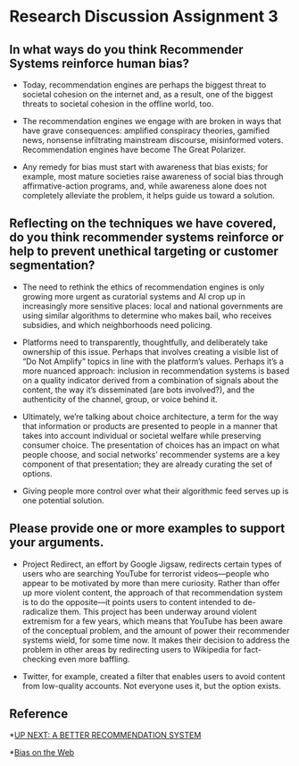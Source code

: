 Research Discussion Assignment 3
================

## In what ways do you think Recommender Systems reinforce human bias?

  - Today, recommendation engines are perhaps the biggest threat to
    societal cohesion on the internet and, as a result, one of the
    biggest threats to societal cohesion in the offline world, too.

  - The recommendation engines we engage with are broken in ways that
    have grave consequences: amplified conspiracy theories, gamified
    news, nonsense infiltrating mainstream discourse, misinformed
    voters. Recommendation engines have become The Great Polarizer.

  - Any remedy for bias must start with awareness that bias exists; for
    example, most mature societies raise awareness of social bias
    through affirmative-action programs, and, while awareness alone does
    not completely alleviate the problem, it helps guide us toward a
    solution.

## Reflecting on the techniques we have covered, do you think recommender systems reinforce or help to prevent unethical targeting or customer segmentation?

  - The need to rethink the ethics of recommendation engines is only
    growing more urgent as curatorial systems and AI crop up in
    increasingly more sensitive places: local and national governments
    are using similar algorithms to determine who makes bail, who
    receives subsidies, and which neighborhoods need policing.

  - Platforms need to transparently, thoughtfully, and deliberately take
    ownership of this issue. Perhaps that involves creating a visible
    list of “Do Not Amplify” topics in line with the platform’s values.
    Perhaps it’s a more nuanced approach: inclusion in recommendation
    systems is based on a quality indicator derived from a combination
    of signals about the content, the way it’s disseminated (are bots
    involved?), and the authenticity of the channel, group, or voice
    behind it.

  - Ultimately, we’re talking about choice architecture, a term for the
    way that information or products are presented to people in a manner
    that takes into account individual or societal welfare while
    preserving consumer choice. The presentation of choices has an
    impact on what people choose, and social networks’ recommender
    systems are a key component of that presentation; they are already
    curating the set of options.

  - Giving people more control over what their algorithmic feed serves
    up is one potential solution.

## Please provide one or more examples to support your arguments.

  - Project Redirect, an effort by Google Jigsaw, redirects certain
    types of users who are searching YouTube for terrorist videos—people
    who appear to be motivated by more than mere curiosity. Rather than
    offer up more violent content, the approach of that recommendation
    system is to do the opposite—it points users to content intended to
    de-radicalize them. This project has been underway around violent
    extremism for a few years, which means that YouTube has been aware
    of the conceptual problem, and the amount of power their recommender
    systems wield, for some time now. It makes their decision to address
    the problem in other areas by redirecting users to Wikipedia for
    fact-checking even more baffling.

  - Twitter, for example, created a filter that enables users to avoid
    content from low-quality accounts. Not everyone uses it, but the
    option exists.

## Reference

\*[UP NEXT: A BETTER RECOMMENDATION
SYSTEM](https://www.wired.com/story/creating-ethical-recommendation-engines/)

\*[Bias on the
Web](https://cacm.acm.org/magazines/2018/6/228035-bias-on-the-web/abstract)

